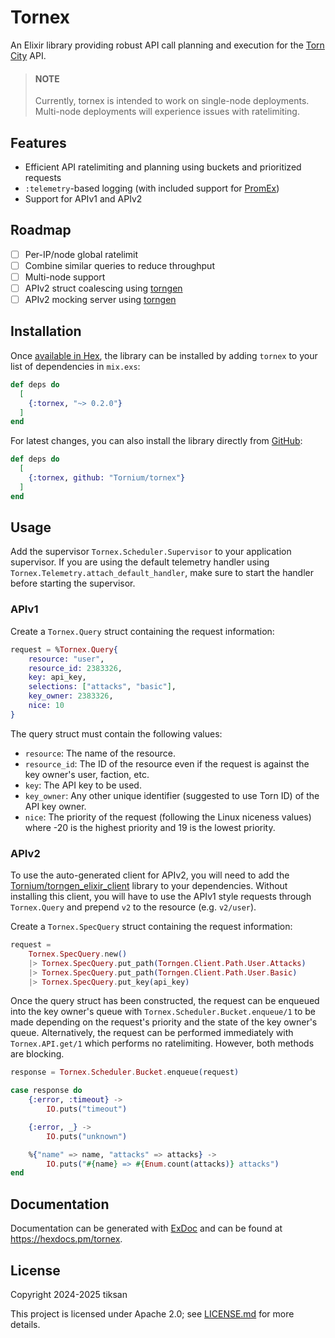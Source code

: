 # Tornex
An Elixir library providing robust API call planning and execution for the [Torn City](https://torn.com) API.

> #### NOTE
> Currently, tornex is intended to work on single-node deployments. Multi-node deployments will experience issues with ratelimiting.

## Features
- Efficient API ratelimiting and planning using buckets and prioritized requests
- `:telemetry`-based logging (with included support for [PromEx](https://hex.pm/packages/prom_ex))
- Support for APIv1 and APIv2

## Roadmap
- [ ] Per-IP/node global ratelimit
- [ ] Combine similar queries to reduce throughput
- [ ] Multi-node support
- [ ] APIv2 struct coalescing using [torngen](https://github.com/Tornium/torngen)
- [ ] APIv2 mocking server using [torngen](https://github.com/Tornium/torngen)

## Installation
Once [available in Hex](https://hex.pm/docs/publish), the library can be installed
by adding `tornex` to your list of dependencies in `mix.exs`:

```elixir
def deps do
  [
    {:tornex, "~> 0.2.0"}
  ]
end
```

For latest changes, you can also install the library directly from [GitHub](https://github.com/Tornium/tornex):

```elixir
def deps do
  [
    {:tornex, github: "Tornium/tornex"}
  ]
end
```

## Usage
Add the supervisor `Tornex.Scheduler.Supervisor` to your application supervisor. If you are using the default telemetry handler using `Tornex.Telemetry.attach_default_handler`, make sure to start the handler before starting the supervisor.

<!-- tabs-open -->
### APIv1
Create a `Tornex.Query` struct containing the request information:
```elixir
request = %Tornex.Query{
    resource: "user",
    resource_id: 2383326,
    key: api_key,
    selections: ["attacks", "basic"],
    key_owner: 2383326,
    nice: 10
}
```

The query struct must contain the following values:
- `resource`: The name of the resource.
- `resource_id`: The ID of the resource even if the request is against the key owner's user, faction, etc.
- `key`: The API key to be used.
- `key_owner`: Any other unique identifier (suggested to use Torn ID) of the API key owner.
- `nice`: The priority of the request (following the Linux niceness values) where -20 is the highest priority and 19 is the lowest priority.

### APIv2
To use the auto-generated client for APIv2, you will need to add the [Tornium/torngen_elixir_client](https://github.com/Tornium/torngen_elixir_client) library to your dependencies. Without installing this client, you will have to use the APIv1 style requests through `Tornex.Query` and prepend `v2` to the resource (e.g. `v2/user`).

Create a `Tornex.SpecQuery` struct containing the request information:
```elixir
request =
    Tornex.SpecQuery.new()
    |> Tornex.SpecQuery.put_path(Torngen.Client.Path.User.Attacks)
    |> Tornex.SpecQuery.put_path(Torngen.Client.Path.User.Basic)
    |> Tornex.SpecQuery.put_key(api_key)
```
<!-- tabs-close -->

Once the query struct has been constructed, the request can be enqueued into the key owner's queue with `Tornex.Scheduler.Bucket.enqueue/1` to be made depending on the request's priority and the state of the key owner's queue. Alternatively, the request can be performed immediately with `Tornex.API.get/1` which performs no ratelimiting. However, both methods are blocking.

```elixir
response = Tornex.Scheduler.Bucket.enqueue(request)

case response do
    {:error, :timeout} ->
        IO.puts("timeout")

    {:error, _} ->
        IO.puts("unknown")

    %{"name" => name, "attacks" => attacks} ->
        IO.puts("#{name} => #{Enum.count(attacks)} attacks")
end
```

## Documentation
Documentation can be generated with [ExDoc](https://github.com/elixir-lang/ex_doc) and can be found at <https://hexdocs.pm/tornex>.

## License
Copyright 2024-2025 tiksan

This project is licensed under Apache 2.0; see [LICENSE.md](LICENSE.md) for more details.
